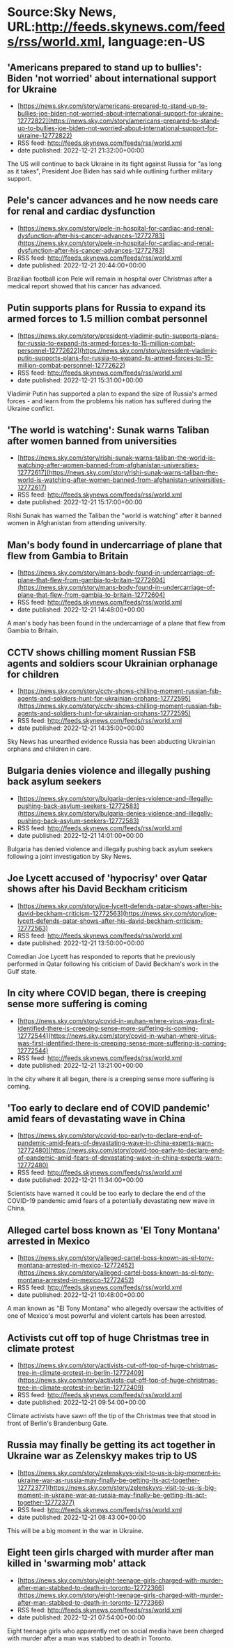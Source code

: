 # Source:Sky News, URL:http://feeds.skynews.com/feeds/rss/world.xml, language:en-US

## 'Americans prepared to stand up to bullies': Biden 'not worried' about international support for Ukraine
 - [https://news.sky.com/story/americans-prepared-to-stand-up-to-bullies-joe-biden-not-worried-about-international-support-for-ukraine-12772822](https://news.sky.com/story/americans-prepared-to-stand-up-to-bullies-joe-biden-not-worried-about-international-support-for-ukraine-12772822)
 - RSS feed: http://feeds.skynews.com/feeds/rss/world.xml
 - date published: 2022-12-21 21:32:00+00:00

The US will continue to back Ukraine in its fight against Russia for "as long as it takes", President Joe Biden has said while outlining further military support.

## Pele's cancer advances and he now needs care for renal and cardiac dysfunction
 - [https://news.sky.com/story/pele-in-hospital-for-cardiac-and-renal-dysfunction-after-his-cancer-advances-12772783](https://news.sky.com/story/pele-in-hospital-for-cardiac-and-renal-dysfunction-after-his-cancer-advances-12772783)
 - RSS feed: http://feeds.skynews.com/feeds/rss/world.xml
 - date published: 2022-12-21 20:44:00+00:00

Brazilian football icon Pele will remain in hospital over Christmas after a medical report showed that his cancer has advanced.

## Putin supports plans for Russia to expand its armed forces to 1.5 million combat personnel
 - [https://news.sky.com/story/president-vladimir-putin-supports-plans-for-russia-to-expand-its-armed-forces-to-15-million-combat-personnel-12772622](https://news.sky.com/story/president-vladimir-putin-supports-plans-for-russia-to-expand-its-armed-forces-to-15-million-combat-personnel-12772622)
 - RSS feed: http://feeds.skynews.com/feeds/rss/world.xml
 - date published: 2022-12-21 15:31:00+00:00

Vladimir Putin has supported a plan to expand the size of Russia's armed forces - and learn from the problems his nation has suffered during the Ukraine conflict.

## 'The world is watching': Sunak warns Taliban after women banned from universities
 - [https://news.sky.com/story/rishi-sunak-warns-taliban-the-world-is-watching-after-women-banned-from-afghanistan-universities-12772617](https://news.sky.com/story/rishi-sunak-warns-taliban-the-world-is-watching-after-women-banned-from-afghanistan-universities-12772617)
 - RSS feed: http://feeds.skynews.com/feeds/rss/world.xml
 - date published: 2022-12-21 15:17:00+00:00

Rishi Sunak has warned the Taliban the "world is watching" after it banned women in Afghanistan from attending university.

## Man's body found in undercarriage of plane that flew from Gambia to Britain
 - [https://news.sky.com/story/mans-body-found-in-undercarriage-of-plane-that-flew-from-gambia-to-britain-12772604](https://news.sky.com/story/mans-body-found-in-undercarriage-of-plane-that-flew-from-gambia-to-britain-12772604)
 - RSS feed: http://feeds.skynews.com/feeds/rss/world.xml
 - date published: 2022-12-21 14:48:00+00:00

A man's body has been found in the undercarriage of a plane that flew from Gambia to Britain.

## CCTV shows chilling moment Russian FSB agents and soldiers scour Ukrainian orphanage for children
 - [https://news.sky.com/story/cctv-shows-chilling-moment-russian-fsb-agents-and-soldiers-hunt-for-ukrainian-orphans-12772595](https://news.sky.com/story/cctv-shows-chilling-moment-russian-fsb-agents-and-soldiers-hunt-for-ukrainian-orphans-12772595)
 - RSS feed: http://feeds.skynews.com/feeds/rss/world.xml
 - date published: 2022-12-21 14:35:00+00:00

Sky News has unearthed evidence Russia has been abducting Ukrainian orphans and children in care.

## Bulgaria denies violence and illegally pushing back asylum seekers
 - [https://news.sky.com/story/bulgaria-denies-violence-and-illegally-pushing-back-asylum-seekers-12772583](https://news.sky.com/story/bulgaria-denies-violence-and-illegally-pushing-back-asylum-seekers-12772583)
 - RSS feed: http://feeds.skynews.com/feeds/rss/world.xml
 - date published: 2022-12-21 14:01:00+00:00

Bulgaria has denied violence and illegally pushing back asylum seekers following a joint investigation by Sky News.

## Joe Lycett accused of 'hypocrisy' over Qatar shows after his David Beckham criticism
 - [https://news.sky.com/story/joe-lycett-defends-qatar-shows-after-his-david-beckham-criticism-12772563](https://news.sky.com/story/joe-lycett-defends-qatar-shows-after-his-david-beckham-criticism-12772563)
 - RSS feed: http://feeds.skynews.com/feeds/rss/world.xml
 - date published: 2022-12-21 13:50:00+00:00

Comedian Joe Lycett has responded to reports that he previously performed in Qatar following his criticism of David Beckham's work in the Gulf state.

## In city where COVID began, there is creeping sense more suffering is coming
 - [https://news.sky.com/story/covid-in-wuhan-where-virus-was-first-identified-there-is-creeping-sense-more-suffering-is-coming-12772544](https://news.sky.com/story/covid-in-wuhan-where-virus-was-first-identified-there-is-creeping-sense-more-suffering-is-coming-12772544)
 - RSS feed: http://feeds.skynews.com/feeds/rss/world.xml
 - date published: 2022-12-21 13:21:00+00:00

In the city where it all began, there is a creeping sense more suffering is coming.

## 'Too early to declare end of COVID pandemic' amid fears of devastating wave in China
 - [https://news.sky.com/story/covid-too-early-to-declare-end-of-pandemic-amid-fears-of-devastating-wave-in-china-experts-warn-12772480](https://news.sky.com/story/covid-too-early-to-declare-end-of-pandemic-amid-fears-of-devastating-wave-in-china-experts-warn-12772480)
 - RSS feed: http://feeds.skynews.com/feeds/rss/world.xml
 - date published: 2022-12-21 11:34:00+00:00

Scientists have warned it could be too early to declare the end of the COVID-19 pandemic amid fears of a potentially devastating new wave in China.

## Alleged cartel boss known as 'El Tony Montana' arrested in Mexico
 - [https://news.sky.com/story/alleged-cartel-boss-known-as-el-tony-montana-arrested-in-mexico-12772452](https://news.sky.com/story/alleged-cartel-boss-known-as-el-tony-montana-arrested-in-mexico-12772452)
 - RSS feed: http://feeds.skynews.com/feeds/rss/world.xml
 - date published: 2022-12-21 10:48:00+00:00

A man known as "El Tony Montana" who allegedly oversaw the activities of one of Mexico's most powerful and violent cartels has been arrested.

## Activists cut off top of huge Christmas tree in climate protest
 - [https://news.sky.com/story/activists-cut-off-top-of-huge-christmas-tree-in-climate-protest-in-berlin-12772409](https://news.sky.com/story/activists-cut-off-top-of-huge-christmas-tree-in-climate-protest-in-berlin-12772409)
 - RSS feed: http://feeds.skynews.com/feeds/rss/world.xml
 - date published: 2022-12-21 09:54:00+00:00

Climate activists have sawn off the tip of the Christmas tree that stood in front of Berlin's Brandenburg Gate.

## Russia may finally be getting its act together in Ukraine war as Zelenskyy makes trip to US
 - [https://news.sky.com/story/zelenskyys-visit-to-us-is-big-moment-in-ukraine-war-as-russia-may-finally-be-getting-its-act-together-12772377](https://news.sky.com/story/zelenskyys-visit-to-us-is-big-moment-in-ukraine-war-as-russia-may-finally-be-getting-its-act-together-12772377)
 - RSS feed: http://feeds.skynews.com/feeds/rss/world.xml
 - date published: 2022-12-21 08:43:00+00:00

This will be a big moment in the war in Ukraine.

## Eight teen girls charged with murder after man killed in 'swarming mob' attack
 - [https://news.sky.com/story/eight-teenage-girls-charged-with-murder-after-man-stabbed-to-death-in-toronto-12772366](https://news.sky.com/story/eight-teenage-girls-charged-with-murder-after-man-stabbed-to-death-in-toronto-12772366)
 - RSS feed: http://feeds.skynews.com/feeds/rss/world.xml
 - date published: 2022-12-21 07:54:00+00:00

Eight teenage girls who apparently met on social media have been charged with murder after a man was stabbed to death in Toronto.&#160;

